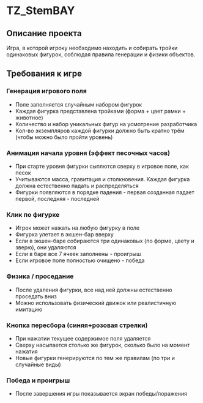 # TZ_StemBAY

## Описание проекта
Игра, в которой игроку необходимо находить и собирать тройки одинаковых фигурок, соблюдая правила генерации и физики объектов.

## Требования к игре

### Генерация игрового поля
- Поле заполняется случайным набором фигурок
- Каждая фигурка представлена тройками (форма + цвет рамки + животное)
- Количество и набор уникальных фигур на усмотрение разработчика
- Кол-во экземпляров каждой фигурки должно быть кратно трём (чтобы можно было пройти уровень)

### Анимация начала уровня (эффект песочных часов)
- При старте уровня фигурки сыплются сверху в игровое поле, как песок
- Учитываются масса, гравитация и столкновения. Каждая фигурка должна естественно падать и распределяться
- Фигурки появляются в порядке падения - первая созданная падает первой, последняя - последней

### Клик по фигурке
- Игрок может нажать на любую фигурку в поле
- Фигурка улетает в экшен-бар вверху
- Если в экшен-баре собираются три одинаковых (по форме, цвету и зверю), они удаляются
- Если в баре все 7 ячеек заполнены - проигрыш
- Если игровое поле полностью очищено - победа

### Физика / проседание
- После удаления фигурки, все над ней должны естественно проседать вниз
- Можно использовать физический движок или реалистичную имитацию

### Кнопка пересбора (синяя+розовая стрелки)
- При нажатии текущее содержимое поля удаляется
- Сверху насыпается столько же фигурок, сколько было на момент нажатия
- Новые фигурки генерируются по тем же правилам (по три и случайные виды)

### Победа и проигрыш
- После завершения игры показывается экран победы/поражения
